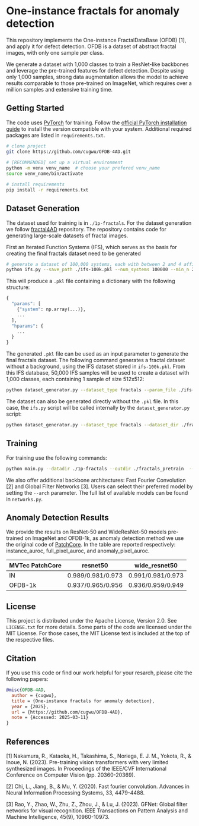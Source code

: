 # One-instance fractals for anomaly detection

This repository implements the One-instance FractalDataBase (OFDB) [1], and apply it for defect detection. 
OFDB is a dataset of abstract fractal images, with only one sample per class.  

We generate a dataset with 1,000 classes to train a ResNet-like backbones and leverage the pre-trained features for defect detection. 
Despite using only 1,000 samples, strong data augmentation allows the model to achieve results comparable to those pre-trained on ImageNet, 
which requires over a million samples and extensive training time.

## Getting Started

The code uses [PyTorch](https://pytorch.org/) for training. Follow the [official PyTorch installation guide](https://pytorch.org/get-started/locally/) 
to install the version compatible with your system. Additional required packages are listed in `requirements.txt`.
```bash
# clone project
git clone https://github.com/cugwu/OFDB-4AD.git
   
# [RECOMMENDED] set up a virtual environment
python -m venv venv_name  # choose your prefered venv_name
source venv_name/bin/activate

# install requirements
pip install -r requirements.txt
```

## Dataset Generation
The dataset used for training is in `./1p-fractals`. For the dataset generation we follow [fractal4AD](https://github.com/cugwu/fractal4AD) repository.
The repository contains code for generating large-scale datasets of fractal images.

First an Iterated Function Systems (IFS), which serves as the basis for creating the final fractals dataset need to be generated
```bash
# generate a dataset of 100,000 systems, each with between 2 and 4 affine transformations
python ifs.py --save_path ./ifs-100k.pkl --num_systems 100000 --min_n 2 --max_n 4
```
This will produce a `.pkl` file containing a dictionary with the following structure:
```python
{
  "params": [
    {"system": np.array(...)},
    ...
  ],
  "hparams": {
    ...
  }
}
```

The generated `.pkl` file can be used as an input parameter to generate the final fractals dataset. The following command 
generates a fractal dataset without a background, using the IFS dataset stored in `ifs-100k.pkl`. From this IFS database, 
50,000 IFS samples will be used to create a dataset with 1,000 classes, each containing 1 sample of size 512x512:

```bash
python dataset_generator.py --dataset_type fractals --param_file ./ifs-100k.pkl --dataset_dir ./fractals_dataset --num_systems 50000 --num_class 1000 --per_class 1 --size 512
```

The dataset can also be generated directly without the `.pkl` file. In this case, the `ifs.py` script will be called internally by the `dataset_generator.py` script:
```bash
python dataset_generator.py --dataset_type fractals --dataset_dir ./fractals_dataset --num_systems 50000 --num_class 1000 --per_class 1 --size 512
```

## Training
For training use the following commands:
```bash
python main.py --datadir ./1p-fractals --outdir ./fractals_pretrain  --store_name fractals_resnet50 --arch resnet50 --num_class 1000 --batch_size 128 --epochs 20000
```
We also offer additional backbone architectures: Fast Fourier Convolution [2] and Global Filter Networks [3].
Users can select their preferred model by setting the `--arch` parameter. The full list of available models can be found in `networks.py`.

## Anomaly Detection Results
We provide the results on ResNet-50 and WideResNet-50 models pre-trained on ImageNet and OFDB-1k, as anomaly detection method 
we use the original code of [PatchCore](https://github.com/amazon-science/patchcore-inspection). In the table are reported
respectively: instance_auroc, full_pixel_auroc, and anomaly_pixel_auroc.

| MVTec PatchCore | resnet50           | wide_resnet50     |
|-----------------|--------------------|-------------------|
| IN              | 0.989/0.981/0.973  | 0.991/0.981/0.973 |
| OFDB-1k         | 0.937/0.965/0.956  | 0.936/0.959/0.949 |


## License
This project is distributed under the Apache License, Version 2.0. See `LICENSE.txt` for more details.
Some parts of the code are licensed under the MIT License. For those cases, the MIT License text is included at the top 
of the respective files.

## Citation
If you use this code or find our work helpful for your resarch, please cite the following papers:
```bibtex
@misc{OFDB-4AD,
  author = {cugwu},
  title = {One-instance fractals for anomaly detection},
  year = {2025},
  url = {https://github.com/cugwu/OFDB-4AD},
  note = {Accessed: 2025-03-11}
}
```

## References
[1] Nakamura, R., Kataoka, H., Takashima, S., Noriega, E. J. M., Yokota, R., & Inoue, N. (2023). Pre-training vision transformers with very limited synthesized images. 
In Proceedings of the IEEE/CVF International Conference on Computer Vision (pp. 20360-20369).

[2] Chi, L., Jiang, B., & Mu, Y. (2020). Fast fourier convolution. Advances in Neural Information Processing Systems, 33, 4479-4488.

[3] Rao, Y., Zhao, W., Zhu, Z., Zhou, J., & Lu, J. (2023). GFNet: Global filter networks for visual recognition. 
IEEE Transactions on Pattern Analysis and Machine Intelligence, 45(9), 10960-10973.
